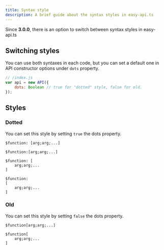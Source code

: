 ```yaml
---
title: Syntax style
description: A brief guide about the syntax styles in easy-api.ts
---
```


Since **3.0.0**, there is an option to switch between syntax
styles in easy-api.ts

## Switching styles
You can use both syntaxes in each code, but you can set a
default one in API constructor options under `dots` property.
```js
// /index.js
var api = new API({
    dots: Boolean // true for "dotted" style, false for old.
});
```

## Styles
### Dotted
You can set this style by setting `true` the dots property.
```
$function: [arg;arg;...]

$function:[arg;arg;...]

$function: [
    arg;arg;...
]

$function:
[
    arg;arg;...
]
```

### Old
You can set this style by setting `false` the dots property.
```
$function[arg;arg;...]

$function[
    arg;arg;...
]
```